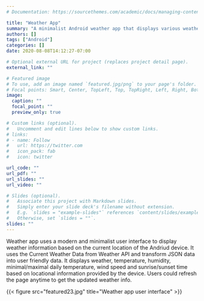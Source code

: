 ```yaml
---
# Documentation: https://sourcethemes.com/academic/docs/managing-content/

title: "Weather App"
summary: "A minimalist Android weather app that displays various weather info for current location."
authors: []
tags: ["Android"]
categories: []
date: 2020-08-08T14:12:27-07:00

# Optional external URL for project (replaces project detail page).
external_link: ""

# Featured image
# To use, add an image named `featured.jpg/png` to your page's folder.
# Focal points: Smart, Center, TopLeft, Top, TopRight, Left, Right, BottomLeft, Bottom, BottomRight.
image:
  caption: ""
  focal_point: ""
  preview_only: true

# Custom links (optional).
#   Uncomment and edit lines below to show custom links.
# links:
# - name: Follow
#   url: https://twitter.com
#   icon_pack: fab
#   icon: twitter

url_code: ""
url_pdf: ""
url_slides: ""
url_video: ""

# Slides (optional).
#   Associate this project with Markdown slides.
#   Simply enter your slide deck's filename without extension.
#   E.g. `slides = "example-slides"` references `content/slides/example-slides.md`.
#   Otherwise, set `slides = ""`.
slides: ""
---
```




Weather app uses a modern and minimalist user interface to display weather information based on the current location of the Andriud device. It uses the Current Weather Data from Weather API and transform JSON data into user friendly data. It displays weather, temperature, humidity, minimal/maximal daily temperature, wind speed and sunrise/sunset time based on locational information provided by the device. Users could refresh the page anytime to get the updated weather info.



{{< figure src="featured23.jpg" title="Weather app user interface" >}}

